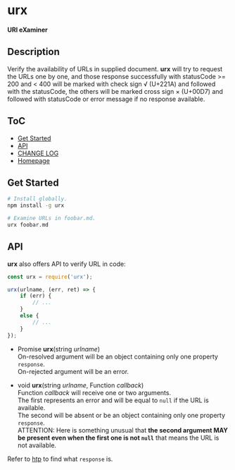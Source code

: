 #	urx
__URl eXaminer__

##  Description

Verify the availability of URLs in supplied document. __urx__ will try to request the URLs one by one, and those response successfully with statusCode >= 200 and < 400 will be marked with check sign √ (U+221A) and followed with the statusCode, the others will be marked cross sign × (U+00D7) and followed with statusCode or error message if no response available.

##	ToC

*	[Get Started](#get-started)
*   [API](#api)
*	[CHANGE LOG](./CHANGELOG.md)
*	[Homepage](https://github.com/YounGoat/nodejs.urx)

##	Get Started

```bash
# Install globally.
npm install -g urx

# Examine URLs in foobar.md.
urx foobar.md
```

##  API

__urx__ also offers API to verify URL in code:

```javascript
const urx = require('urx');

urx(urlname, (err, ret) => {
    if (err) {
        // ...
    }
    else {
        // ...
    }
});
```

*   Promise __urx__(string *urlname*)  
    On-resolved argument will be an object containing only one property `response`.  
    On-rejected argument will be an error.

*   void __urx__(string *urlname*, Function *callback*)  
    Function *callback* will receive one or two arguments.  
    The first represents an error and will be equal to `null` if the URL is available.  
    The second will be absent or be an object containing only one property `response`.  
    ATTENTION: Here is something unusual that __the second argument MAY be present even when the first one is not `null`__ that means the URL is not available.

Refer to [htp](https://www.npmjs.com/package/htp#get-started) to find what `response` is.